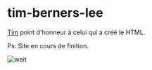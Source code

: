 # tim-berners-lee

[Tim](https://rasamizafyb.github.io/tim-berners-lee/) point d'honneur à celui qui
a créé le HTML.

Ps: Site en cours de finition.

![wait](https://media.giphy.com/media/3JVwqeD0733JGNb8EB/giphy.gif)